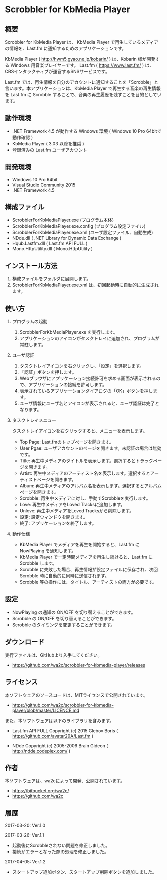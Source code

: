 ﻿Scrobbler for KbMedia Player
============================

## 概要

Scrobbler for KbMedia Player は、 KbMedia Player で再生しているメディアの情報を、Last.fm に通知するためのアプリケーションです。

KbMedia Player ( http://hwm5.gyao.ne.jp/kobarin/ ) は、Kobarin 様が開発する Windows 用音楽プレイヤーです。
Last.fm ( https://www.last.fm/ ) は、CBSインタラクティブが運営するSNSサービスです。

Last.fm では、再生情報を自分のアカウントに通知することを「Scrobble」と言います。本アプリケーションは、KbMedia Player で再生する音楽の再生情報を Last.fm に Scrobble することで、音楽の再生履歴を残すことを目的としています。


## 動作環境

* .NET Framework 4.5 が動作する Windows 環境 ( Windows 10 Pro 64bitで動作確認 )
* KbMedia Player ( 3.03 以降を推奨 )
* 登録済みの Last.fm ユーザアカウント


## 開発環境

* Windows 10 Pro 64bit
* Visual Studio Community 2015
* .NET Framework 4.5


## 構成ファイル

* ScrobblerForKbMediaPlayer.exe        (プログラム本体)
* ScrobblerForKbMediaPlayer.exe.config (プログラム設定ファイル)
* ScrobblerForKbMediaPlayer.exe.xml    (ユーザ設定ファイル、自動生成)
* NDde.dll                             ( .NET Library for Dynamic Data Exchange )
* Hqub.Lastfm.dll                      ( Last.fm API FULL )
* Mono.HttpUtility.dll                 ( Mono.HttpUtility )


## インストール方法

1. 構成ファイルをフォルダに展開します。
2. ScrobblerForKbMediaPlayer.exe.xml は、初回起動時に自動的に生成されます。


## 使い方

1. プログラムの起動

    1. ScrobblerForKbMediaPlayer.exe を実行します。
    2. アプリケーションのアイコンがタスクトレイに追加され、プログラムが常駐します。

2. ユーザ認証

    1. タスクトレイアイコンを右クリックし、「設定」を選択します。
    2. 「認証」ボタンを押します。
    3. Webブラウザにアプリケーション接続許可を求める画面が表示されるので、アプリケーションの接続を許可します。
    4. 表示されているアプリケーションダイアログの「OK」ボタンを押します。
    5. ユーザ情報にユーザ名とアイコンが表示されると、ユーザ認証は完了となります。

3. タスクトレイメニュー
    
    タスクトレイアイコンを右クリックすると、メニューを表示します。
    
    * Top Page: Last.fmのトップページを開きます。
    * User Pgae: ユーザアカウントのページを開きます。未認証の場合は無効です。
    * Title: 再生中メディアのタイトルを表示します。選択するとトラックページを開きます。
    * Artist: 再生中メディアのアーティスト名を表示します。選択するとアーティストページを開きます。
    * Album: 再生中メディアのアルバム名を表示します。選択するとアルバムページを開きます。
    * Scrobble: 再生中メディアに対し、手動でScrobbleを実行します。
    * Love: 再生中メディアをLoved Tracksに追加します。
    * Unlove: 再生中メディアをLoved Tracksから削除します。
    * 設定: 設定ウィンドウを開きます。
    * 終了: アプリケーションを終了します。

4. 動作仕様
    * KbMedia Player でメディアを再生を開始すると、Last.fm に NowPlaying を通知します。
    * KbMedia Player で一定時間メディアを再生し続けると、Last.fm に Scrobble します。
    * Scrobble に失敗した場合、再生情報が設定ファイルに保存され、次回 Scrobble 時に自動的に同時に送信されます。
    * Scrobble 等の操作には、タイトル、アーティストの両方が必要です。


## 設定

* NowPlaying の通知の ON/OFF を切り替えることができます。
* Scrobble の ON/OFF を切り替えることができます。
* Scrobble のタイミングを変更することができます。


## ダウンロード

実行ファイルは、GitHubより入手してください。

* https://github.com/wa2c/scrobbler-for-kbmedia-player/releases


## ライセンス

本ソフトウェアのソースコードは、MITライセンスで公開されています。
* https://github.com/wa2c/scrobbler-for-kbmedia-player/blob/master/LICENCE.md

また、本ソフトウェアは以下のライブラリを含みます。

* Last.fm API FULL
  Copyright (c) 2015 Glebov Boris
  ( https://github.com/avatar29A/Last.fm )

* NDde
  Copyright (c) 2005-2006 Brain Gideon
  ( http://ndde.codeplex.com/ )


## 作者

本ソフトウェアは、wa2cによって開発、公開されています。
* https://bitbucket.org/wa2c/
* https://github.com/wa2c


## 履歴

2017-03-20: Ver.1.0

2017-03-26: Ver.1.1
* 起動後にScrobbleされない問題を修正しました。
* 接続がエラーとなった際の処理を修正しました。

2017-04-05: Ver.1.2
* スタートアップ追加ボタン、スタートアップ削除ボタンを追加しました。

